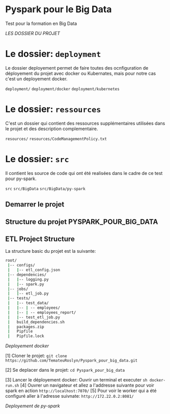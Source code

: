 # Pyspark pour le Big Data
Test pour la formation en Big Data


*LES DOSSIER DU PROJET*
# Le dossier: `deployment`

Le dossier deployement permet de faire toutes des ocnfiguration de déployement du projet avec docker ou Kubernates, mais pour notre cas c'est un deployement docker.

`deployment/`
`deployment/docker`
`deployment/kubernetes`

# Le dossier: `ressources`

C'est un dossier qui contient des ressources supplémentaires utilisées dans le projet et des description complementaire.

`resources/`
`resources/CodeManagementPolicy.txt`

# Le dossier: `src`

Il contient les source de code qui ont été realisées dans le cadre de ce test pour py-spark.

`src`
`src/BigData`
`src/BigData/py-spark`

## Demarrer le projet

## Structure du projet PYSPARK_POUR_BIG_DATA

## ETL Project Structure

La structure basic du projet est la suivante:

```bash
root/
 |-- configs/
 |   |-- etl_config.json
 |-- dependencies/
 |   |-- logging.py
 |   |-- spark.py
 |-- jobs/
 |   |-- etl_job.py
 |-- tests/
 |   |-- test_data/
 |   |-- | -- employees/
 |   |-- | -- employees_report/
 |   |-- test_etl_job.py
 |   build_dependencies.sh
 |   packages.zip
 |   Pipfile
 |   Pipfile.lock
```

*Deployement docker*

[1] Cloner le projet:
    `git clone https://github.com/TemateuRoslyn/Pyspark_pour_big_data.git`

[2] Se deplacer dans le projet:
    `cd Pyspark_pour_big_data`

[3] Lancer le déployement docker: Ouvrir un terminal et executer
    `sh docker-run.sh`
[4] Ouvrer un navigateur et allez a l'addresse suivante pour voir spark en action
    `http://localhost:7070/`
[5] Pour voir le worker qui a été configuré aller à l'adresse suivnate:
    `http://172.22.0.2:8081/`

*Deployement de py-spark*